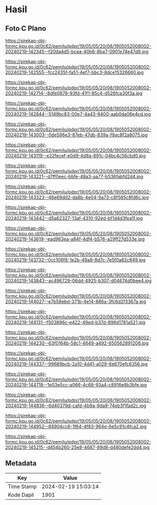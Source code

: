 # Hasil

## Foto C Plano

https://sirekap-obj-formc.kpu.go.id/0c62/pemilu/pdpr/19/05/05/20/08/1905052008002-20240219-142345--f20da4d5-bcea-40b6-8ba7-0901e74e47d8.jpg

https://sirekap-obj-formc.kpu.go.id/0c62/pemilu/pdpr/19/05/05/20/08/1905052008002-20240219-142555--fcc2435f-fa51-4ef7-bbc3-8dce15326660.jpg

https://sirekap-obj-formc.kpu.go.id/0c62/pemilu/pdpr/19/05/05/20/08/1905052008002-20240219-142714--8dfe0878-93fd-41f1-85c4-d526fca30f3a.jpg

https://sirekap-obj-formc.kpu.go.id/0c62/pemilu/pdpr/19/05/05/20/08/1905052008002-20240219-142844--5149bc83-00e7-4a43-9400-aab0da06e4cd.jpg

https://sirekap-obj-formc.kpu.go.id/0c62/pemilu/pdpr/19/05/05/20/08/1905052008002-20240219-143003--0de596e3-87eb-47db-839a-f9ac8f2a8075.jpg

https://sirekap-obj-formc.kpu.go.id/0c62/pemilu/pdpr/19/05/05/20/08/1905052008002-20240219-143119--e22fecef-e0d9-4d8a-891c-04bc4c56cbd0.jpg

https://sirekap-obj-formc.kpu.go.id/0c62/pemilu/pdpr/19/05/05/20/08/1905052008002-20240219-143221--d7ff0eec-bbfe-48a3-aa77-b536fabfd2d4.jpg

https://sirekap-obj-formc.kpu.go.id/0c62/pemilu/pdpr/19/05/05/20/08/1905052008002-20240219-143323--46e69dd2-da8b-4e04-9a73-c8f585c8fd6c.jpg

https://sirekap-obj-formc.kpu.go.id/0c62/pemilu/pdpr/19/05/05/20/08/1905052008002-20240219-143442--d5a62327-13af-4310-92ed-bf1d4d3fea1f.jpg

https://sirekap-obj-formc.kpu.go.id/0c62/pemilu/pdpr/19/05/05/20/08/1905052008002-20240219-143619--ead963ea-a84f-4df4-b576-a29ff27d533e.jpg

https://sirekap-obj-formc.kpu.go.id/0c62/pemilu/pdpr/19/05/05/20/08/1905052008002-20240219-143732--0cc106f8-1e2b-49a8-8d7c-7e5f0a82c849.jpg

https://sirekap-obj-formc.kpu.go.id/0c62/pemilu/pdpr/19/05/05/20/08/1905052008002-20240219-143843--ac496729-06dd-4925-b307-d04674d0bee4.jpg

https://sirekap-obj-formc.kpu.go.id/0c62/pemilu/pdpr/19/05/05/20/08/1905052008002-20240219-144027--e7b58ebd-371b-4e14-886a-3fc6d2f3367a.jpg

https://sirekap-obj-formc.kpu.go.id/0c62/pemilu/pdpr/19/05/05/20/08/1905052008002-20240219-144131--f503896c-e422-49ed-b37d-896d1781a521.jpg

https://sirekap-obj-formc.kpu.go.id/0c62/pemilu/pdpr/19/05/05/20/08/1905052008002-20240219-144230--63f0164b-58c1-4649-a492-650562891206.jpg

https://sirekap-obj-formc.kpu.go.id/0c62/pemilu/pdpr/19/05/05/20/08/1905052008002-20240219-144337--99689bcb-2a10-4d41-a029-6e670efc6356.jpg

https://sirekap-obj-formc.kpu.go.id/0c62/pemilu/pdpr/19/05/05/20/08/1905052008002-20240219-144718--1e03e5cc-a066-4c68-93a4-c8916e8b3bfe.jpg

https://sirekap-obj-formc.kpu.go.id/0c62/pemilu/pdpr/19/05/05/20/08/1905052008002-20240219-144836--6d40379d-cafd-4b9a-9da9-74eb3f1fad2c.jpg

https://sirekap-obj-formc.kpu.go.id/0c62/pemilu/pdpr/19/05/05/20/08/1905052008002-20240219-144952--84904cc6-1f64-4f83-964e-6e5c91c4fca2.jpg

https://sirekap-obj-formc.kpu.go.id/0c62/pemilu/pdpr/19/05/05/20/08/1905052008002-20240219-145215--d454b260-25e8-4687-89d8-d480defe2dd4.jpg


## Metadata

| Key        | Value               |
| ---------- | ------------------- |
| Time Stamp | 2024-02-19 15:03:14 |
| Kode Dapil | 1901                |



